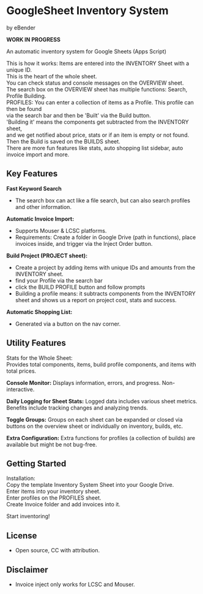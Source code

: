 # GoogleSheet Inventory System
by eBender

**WORK IN PROGRESS**

An automatic inventory system for Google Sheets (Apps Script)  
  
This is how it works: Items are entered into the INVENTORY Sheet with a unique ID.  
This is the heart of the whole sheet.  
You can check status and console messages on the OVERVIEW sheet.  
The search box on the OVERVIEW sheet has multiple functions: Search, Profile Building.  
PROFILES: You can enter a collection of items as a Profile. This profile can then be found  
via the search bar and then be 'Built' via the Build button.  
'Building it' means the components get subtracted from the INVENTORY sheet,  
and we get notified about price, stats or if an item is empty or not found.  
Then the Build is saved on the BUILDS sheet.  
There are more fun features like stats, auto shopping list sidebar, auto invoice import and more.  
  

## Key Features
**Fast Keyword Search**
- The search box can act like a file search, but can also search profiles and other information.  
  
**Automatic Invoice Import:**
- Supports Mouser & LCSC platforms.
- Requirements: Create a folder in Google Drive (path in functions), place invoices inside, and trigger via the Inject Order button.
  
**Build Project (PROJECT sheet):**
- Create a project by adding items with unique IDs and amounts from the INVENTORY sheet.
- find your Profile via the search bar
- click the BUILD PROFILE button and follow prompts
- Building a profile means: it subtracts components from the INVENTORY sheet and shows us a report on project cost, stats and success.  
  
**Automatic Shopping List:**
- Generated via a button on the nav corner.  


  
## Utility Features
Stats for the Whole Sheet:  
Provides total components, items, build profile components, and items with total prices.  
  
**Console Monitor:**
Displays information, errors, and progress. Non-interactive.
  
**Daily Logging for Sheet Stats:**
Logged data includes various sheet metrics. Benefits include tracking changes and analyzing trends.
  
**Toggle Groups:**
Groups on each sheet can be expanded or closed via buttons on the overview sheet or individually on inventory, builds, etc.
  
**Extra Configuration:**
Extra functions for profiles (a collection of builds) are available but might be not bug-free.

  
  
## Getting Started
Installation:  
Copy the template Inventory System Sheet into your Google Drive.  
Enter items into your inventory sheet.  
Enter profiles on the PROFILES sheet.  
Create Invoice folder and add invoices into it.  
  
Start inventoring!  


## License
- Open source, CC with attribution.

## Disclaimer
- Invoice inject only works for LCSC and Mouser.

